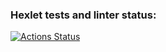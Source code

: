 ### Hexlet tests and linter status:
[![Actions Status](https://github.com/N1kita14/java-project-72/actions/workflows/hexlet-check.yml/badge.svg)](https://github.com/N1kita14/java-project-72/actions)